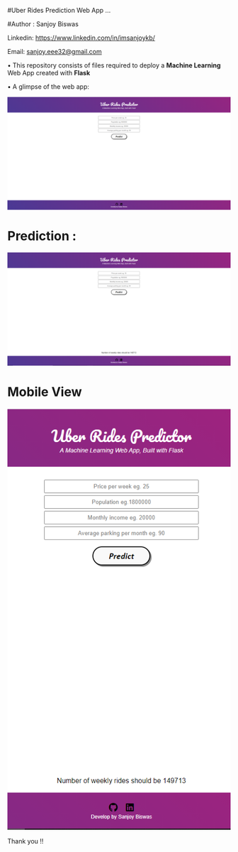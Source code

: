 #Uber Rides Prediction Web App ...

#Author : Sanjoy Biswas

Linkedin: https://www.linkedin.com/in/imsanjoykb/ </br>

Email: sanjoy.eee32@gmail.com <br>

• This repository consists of files required to deploy a **Machine Learning** Web App created with **Flask**

• A glimpse of the web app: <br>

<img src="https://github.com/imsanjoykb/Uber-Rides-Prediction-Flask-Deploy/blob/master/Deploy/Siteview.PNG">

# Prediction : 

<img src="https://github.com/imsanjoykb/Uber-Rides-Prediction-Flask-Deploy/blob/master/Deploy/Prediction.PNG">

# Mobile View

<img src="https://github.com/imsanjoykb/Uber-Rides-Prediction-Flask-Deploy/blob/master/Deploy/Btrview.PNG">

Thank you !!

